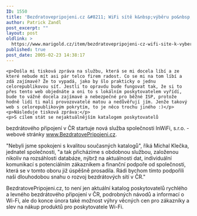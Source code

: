 ```yaml
---
ID: 1550
title: 'Bezdratovepripojeni.cz &#8211; WiFi sítě k&nbsp;výběru po&nbsp;celé ČR'
author: Patrick Zandl
post_excerpt: ""
layout: post
oldlink: >
  https://www.marigold.cz/item/bezdratovepripojeni-cz-wifi-site-k-vyberu-po-cele-cr
published: true
post_date: 2005-02-23 14:38:17
---
```

	<p>Došla mi tisková zpráva na službu, která se mi docela líbí a ze které nebude mít asi pár telco firem radost. Co se mi na tom líbí a zdá zajímavé? Že to vypadá, jako by šlo prakticky o jednu celorepublikovou síť. Jestli to opravdu bude fungovat tak, že si to přes tento web objednáte a oni to s lokálním poskytovatelem vyřídí, bude to vážně docela zajímavé a nebezpečné pro běžné ISP, protože hodně lidí ti malí provozovatelé matou a nedůvěřují jím. Jenže takový web s celorepublikovým pokrytím, to je něco trochu jiného :)</p>
	<p>Následuje tisková zpráva:</p>
	<p>S cílem stát se nejaktuálnějším katalogem poskytovatelů
bezdrátového připojení v ČR startuje nová služba společnosti
InWiFi, s.r.o. - webové stránky <a href="http://www.BezdratovePripojeni.cz">www.BezdratovePripojeni.cz</a>.</p>
	<p>"Nebyli jsme spokojeni s kvalitou současných katalogů", říká
Michal Klečka, jednatel společnosti, "a tak přicházíme
s obdobnou službou, založenou nikoliv na rozsáhlosti
databáze, nýbrž na aktuálnosti dat, individuální komunikací
s potenciálním zákazníkem a finanční podpoře od společnosti,
která se v tomto oboru již úspěšně prosadila. Rádi bychom tímto
podpořili naši dlouhodobou snahu o rozvoj bezdrátových sítí
v ČR."</p>
	<p>BezdratovePripojeni.cz, to není jen aktuální katalog
poskytovatelů rychlého a levného bezdrátového připojení v ČR,
podrobných návodů a informací o Wi-Fi, ale do konce února
také možnost výhry věcných cen pro zákazníky a slev na nákup
produktů pro poskytovatele Wi-Fi.
</p>